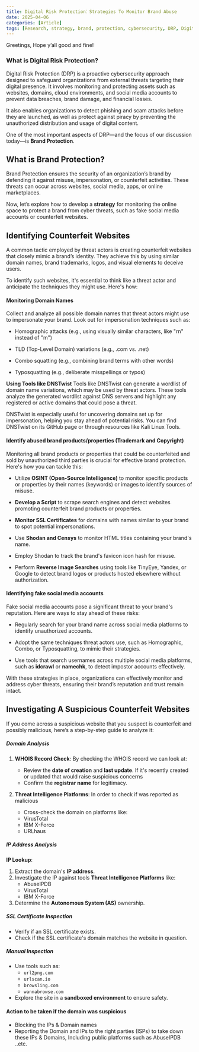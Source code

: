 ```yaml
---
title: Digital Risk Protection⁚ Strategies To Monitor Brand Abuse
date: 2025-04-06
categories: [Article]
tags: [Research, strategy, brand, protection, cybersecurity, DRP, Digital Risk Protection]
---
```


Greetings, Hope y’all good and fine!


### What is Digital Risk Protection?

Digital Risk Protection (DRP) is a proactive cybersecurity approach designed to safeguard organizations from external threats targeting their digital presence. It involves monitoring and protecting assets such as websites, domains, cloud environments, and social media accounts to prevent data breaches, brand damage, and financial losses.

It also enables organizations to detect phishing and scam attacks before they are launched, as well as protect against piracy by preventing the unauthorized distribution and usage of digital content.

One of the most important aspects of DRP—and the focus of our discussion today—is **Brand Protection**.

## What is Brand Protection?

Brand Protection ensures the security of an organization’s brand by defending it against misuse, impersonation, or counterfeit activities. These threats can occur across websites, social media, apps, or online marketplaces.

Now, let’s explore how to develop a **strategy** for monitoring the online space to protect a brand from cyber threats, such as fake social media accounts or counterfeit websites.

## Identifying Counterfeit Websites

A common tactic employed by threat actors is creating counterfeit websites that closely mimic a brand’s identity. They achieve this by using similar domain names, brand trademarks, logos, and visual elements to deceive users.

To identify such websites, it's essential to think like a threat actor and anticipate the techniques they might use. Here's how:

#### Monitoring Domain Names
Collect and analyze all possible domain names that threat actors might use to impersonate your brand. Look out for impersonation techniques such as:

- Homographic attacks (e.g., using visually similar characters, like "rn" instead of "m")

- TLD (Top-Level Domain) variations (e.g., .com vs. .net)

- Combo squatting (e.g., combining brand terms with other words)

- Typosquatting (e.g., deliberate misspellings or typos)

**Using Tools like DNSTwist** Tools like DNSTwist can generate a wordlist of domain name variations, which may be used by threat actors. These tools analyze the generated wordlist against DNS servers and highlight any registered or active domains that could pose a threat.
    

DNSTwist is especially useful for uncovering domains set up for impersonation, helping you stay ahead of potential risks. You can find DNSTwist on its GitHub page or through resources like Kali Linux Tools.

#### Identify abused brand products/properties (Trademark and Copyright)
Monitoring all brand products or properties that could be counterfeited and sold by unauthorized third parties is crucial for effective brand protection. Here's how you can tackle this:

- Utilize **OSINT (Open-Source Intelligence)** to monitor specific products or properties by their names (keywords) or images to identify sources of misuse.

- **Develop a Script** to scrape search engines and detect websites promoting counterfeit brand products or properties.

- **Monitor SSL Certificates** for domains with names similar to your brand to spot potential impersonations.

- Use **Shodan and Censys** to monitor HTML titles containing your brand's name.

- Employ Shodan to track the brand's favicon icon hash for misuse.

- Perform **Reverse Image Searches** using tools like TinyEye, Yandex, or Google to detect brand logos or products hosted elsewhere without authorization.


#### Identifying fake social media accounts
Fake social media accounts pose a significant threat to your brand's reputation. Here are ways to stay ahead of these risks:

- Regularly search for your brand name across social media platforms to identify unauthorized accounts.
    
- Adopt the same techniques threat actors use, such as Homographic, Combo, or Typosquatting, to mimic their strategies.
    
- Use tools that search usernames across multiple social media platforms, such as **idcrawl** or **namechk**, to detect impostor accounts effectively.

With these strategies in place, organizations can effectively monitor and address cyber threats, ensuring their brand’s reputation and trust remain intact.




## Investigating A Suspicious Counterfeit Websites
If you come across a suspicious website that you suspect is counterfeit and possibly malicious, here’s a step-by-step guide to analyze it:


##### Domain Analysis
1. **WHOIS Record Check**:
By checking the WHOIS record we can look at:
   - Review the **date of creation** and **last update**.
		If it's recently created or updated that would raise suspicious concerns
   - Confirm the **registrar name** for legitimacy.
  
2. **Threat Intelligence Platforms**:
In order to check if was reported as malicious
   - Cross-check the domain on platforms like:
    - VirusTotal
	- IBM X-Force
	- URLhaus




##### IP Address Analysis
 **IP Lookup**:
1. Extract the domain's **IP address**.
2. Investigate the IP against tools **Threat Intelligence Platforms** like:
	- AbuseIPDB
	- VirusTotal            
	- IBM X-Force
3. Determine the **Autonomous System (AS)** ownership.


##### SSL Certificate Inspection
- Verify if an SSL certificate exists.
- Check if the SSL certificate's domain matches the website in question.



##### Manual Inspection
- Use tools such as:
    - `url2png.com`
    - `urlscan.io`
    - `browsling.com`
    - `wannabrowse.com`  
- Explore the site in a **sandboxed environment** to ensure safety.


#### Action to be taken if the domain was suspicious
- Blocking the IPs & Domain names
- Reporting the Domain and IPs to the right parties (ISPs) to take down these IPs & Domains, Including public platforms such as AbuseIPDB ..etc.
